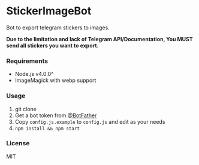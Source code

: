 StickerImageBot
===============

Bot to export telegram stickers to images.

**Due to the limitation and lack of Telegram API/Documentation, You MUST send all stickers you want to export.**

### Requirements

* Node.js v4.0.0^
* ImageMagick with webp support

### Usage

1. git clone
2. Get a bot token from [@BotFather](https://telegram.me/BotFather)
3. Copy `config.js.example` to `config.js` and edit as your needs
4. `npm install && npm start`

### License

MIT
